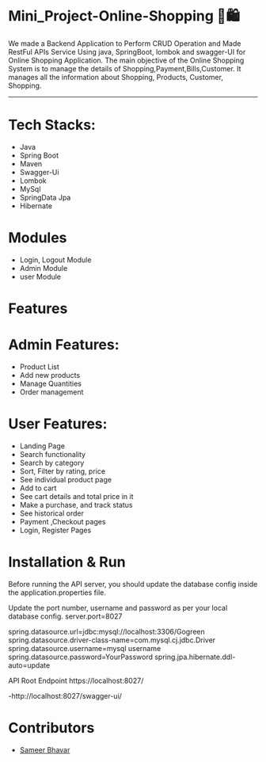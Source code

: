 # Mini_Project-Online-Shopping 🛒🛍


We made a Backend Application to Perform CRUD Operation and Made RestFul APIs Service Using java, SpringBoot, lombok and swagger-UI for Online Shopping Application.
The main objective of the Online Shopping System is to manage the details of Shopping,Payment,Bills,Customer. It manages all the information about Shopping, Products, Customer, Shopping. 


___________________________________________________________________________________________________________________________________________________________

# Tech Stacks: 

* Java
* Spring Boot
* Maven
* Swagger-Ui
* Lombok
* MySql
* SpringData Jpa
* Hibernate

# Modules 

* Login, Logout Module
* Admin Module
* user Module


# Features 


# Admin Features:

* Product List
* Add new products
* Manage Quantities
* Order management

# User Features:

* Landing Page
* Search functionality
* Search by category
* Sort, Filter by rating, price
* See individual product page
* Add to cart
* See cart details and total price in it
* Make a purchase, and track status
* See historical order
* Payment ,Checkout pages
* Login, Register Pages



# Installation & Run 

Before running the API server, you should update the database config inside the application.properties file.

Update the port number, username and password as per your local database config. server.port=8027

spring.datasource.url=jdbc:mysql://localhost:3306/Gogreen spring.datasource.driver-class-name=com.mysql.cj.jdbc.Driver spring.datasource.username=mysql username spring.datasource.password=YourPassword spring.jpa.hibernate.ddl-auto=update

API Root Endpoint https://localhost:8027/

-http://localhost:8027/swagger-ui/




# Contributors 

* [Sameer Bhavar](https://github.com/sameerbhavar)

